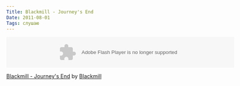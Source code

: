 ```yaml
---
Title: Blackmill - Journey's End
Date: 2011-08-01
Tags: слушаю
---
```


<div class="text"><object height="81" width="100%"> <param name="movie" value="http://player.soundcloud.com/player.swf?url=http%3A%2F%2Fapi.soundcloud.com%2Ftracks%2F10021971&amp;show_comments=false&amp;auto_play=false&amp;color=000000"></param> <param name="allowscriptaccess" value="always"></param> <embed allowscriptaccess="always" height="81" src="http://player.soundcloud.com/player.swf?url=http%3A%2F%2Fapi.soundcloud.com%2Ftracks%2F10021971&amp;show_comments=false&amp;auto_play=false&amp;color=000000" type="application/x-shockwave-flash" width="600"></embed> </object><p>   <span><a href="http://soundcloud.com/blackmill/blackmill-oh-so-natural-blue">Blackmill - Journey's End</a> by <a href="http://soundcloud.com/blackmill">Blackmill</a></span></p></div>